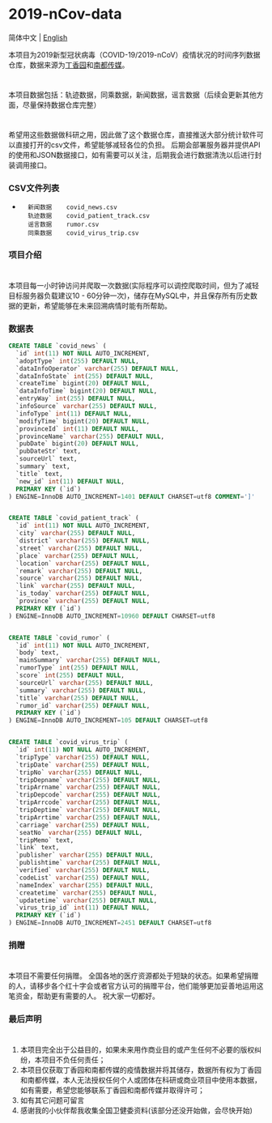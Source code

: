 # 2019-nCov-data

简体中文 | [English](README.en.md)

本项目为2019新型冠状病毒（COVID-19/2019-nCoV）疫情状况的时间序列数据仓库，数据来源为[丁香园](https://ncov.dxy.cn/ncovh5/view/pneumonia)和[南都传媒](https://m.mp.oeeee.com/h5/pages/v20/nCovcase/guangdong.html)。
#
本项目数据包括：轨迹数据，同乘数据，新闻数据，谣言数据（后续会更新其他方面，尽量保持数据仓库完整）
#
希望用这些数据做科研之用，因此做了这个数据仓库，直接推送大部分统计软件可以直接打开的csv文件，希望能够减轻各位的负担。 
后期会部署服务器并提供API的使用和JSON数据接口，如有需要可以关注，后期我会进行数据清洗以后进行封装调用接口。

###   CSV文件列表     
*       新闻数据    covid_news.csv 
        轨迹数据    covid_patient_track.csv
        谣言数据    rumor.csv
        同乘数据    covid_virus_trip.csv

###   项目介绍
#
本项目每一小时钟访问并爬取一次数据(实际程序可以调控爬取时间，但为了减轻目标服务器负载建议10 - 60分钟一次)，储存在MySQL中，并且保存所有历史数据的更新，希望能够在未来回溯病情时能有所帮助。

### 数据表
```sql
CREATE TABLE `covid_news` (
  `id` int(11) NOT NULL AUTO_INCREMENT,
  `adoptType` int(255) DEFAULT NULL,
  `dataInfoOperator` varchar(255) DEFAULT NULL,
  `dataInfoState` int(255) DEFAULT NULL,
  `createTime` bigint(20) DEFAULT NULL,
  `dataInfoTime` bigint(20) DEFAULT NULL,
  `entryWay` int(255) DEFAULT NULL,
  `infoSource` varchar(255) DEFAULT NULL,
  `infoType` int(11) DEFAULT NULL,
  `modifyTime` bigint(20) DEFAULT NULL,
  `provinceId` int(11) DEFAULT NULL,
  `provinceName` varchar(255) DEFAULT NULL,
  `pubDate` bigint(20) DEFAULT NULL,
  `pubDateStr` text,
  `sourceUrl` text,
  `summary` text,
  `title` text,
  `new_id` int(11) DEFAULT NULL,
  PRIMARY KEY (`id`)
) ENGINE=InnoDB AUTO_INCREMENT=1401 DEFAULT CHARSET=utf8 COMMENT=']'


CREATE TABLE `covid_patient_track` (
  `id` int(11) NOT NULL AUTO_INCREMENT,
  `city` varchar(255) DEFAULT NULL,
  `district` varchar(255) DEFAULT NULL,
  `street` varchar(255) DEFAULT NULL,
  `place` varchar(255) DEFAULT NULL,
  `location` varchar(255) DEFAULT NULL,
  `remark` varchar(255) DEFAULT NULL,
  `source` varchar(255) DEFAULT NULL,
  `link` varchar(255) DEFAULT NULL,
  `is_today` varchar(255) DEFAULT NULL,
  `province` varchar(255) DEFAULT NULL,
  PRIMARY KEY (`id`)
) ENGINE=InnoDB AUTO_INCREMENT=10960 DEFAULT CHARSET=utf8


CREATE TABLE `covid_rumor` (
  `id` int(11) NOT NULL AUTO_INCREMENT,
  `body` text,
  `mainSummary` varchar(255) DEFAULT NULL,
  `rumorType` int(255) DEFAULT NULL,
  `score` int(255) DEFAULT NULL,
  `sourceUrl` varchar(255) DEFAULT NULL,
  `summary` varchar(255) DEFAULT NULL,
  `title` varchar(255) DEFAULT NULL,
  `rumor_id` varchar(255) DEFAULT NULL,
  PRIMARY KEY (`id`)
) ENGINE=InnoDB AUTO_INCREMENT=105 DEFAULT CHARSET=utf8


CREATE TABLE `covid_virus_trip` (
  `id` int(11) NOT NULL AUTO_INCREMENT,
  `tripType` varchar(255) DEFAULT NULL,
  `tripDate` varchar(255) DEFAULT NULL,
  `tripNo` varchar(255) DEFAULT NULL,
  `tripDepname` varchar(255) DEFAULT NULL,
  `tripArrname` varchar(255) DEFAULT NULL,
  `tripDepcode` varchar(255) DEFAULT NULL,
  `tripArrcode` varchar(255) DEFAULT NULL,
  `tripDeptime` varchar(255) DEFAULT NULL,
  `tripArrtime` varchar(255) DEFAULT NULL,
  `carriage` varchar(255) DEFAULT NULL,
  `seatNo` varchar(255) DEFAULT NULL,
  `tripMemo` text,
  `link` text,
  `publisher` varchar(255) DEFAULT NULL,
  `publishtime` varchar(255) DEFAULT NULL,
  `verified` varchar(255) DEFAULT NULL,
  `codeList` varchar(255) DEFAULT NULL,
  `nameIndex` varchar(255) DEFAULT NULL,
  `createtime` varchar(255) DEFAULT NULL,
  `updatetime` varchar(255) DEFAULT NULL,
  `virus_trip_id` int(11) DEFAULT NULL,
  PRIMARY KEY (`id`)
) ENGINE=InnoDB AUTO_INCREMENT=2451 DEFAULT CHARSET=utf8


```
### 捐赠
#
本项目不需要任何捐赠。
全国各地的医疗资源都处于短缺的状态。如果希望捐赠的人，请移步各个红十字会或者官方认可的捐赠平台，他们能够更加妥善地运用这笔资金，帮助更有需要的人。
祝大家一切都好。

### 最后声明
#
1. 本项目完全出于公益目的，如果未来用作商业目的或产生任何不必要的版权纠纷，本项目不负任何责任；
2. 本项目仅获取丁香园和南都传媒的疫情数据并将其储存，数据所有权为丁香园和南都传媒，本人无法授权任何个人或团体在科研或商业项目中使用本数据，如有需要，希望您能够联系丁香园和南都传媒并取得许可；
3. 如有其它问题可留言
4. 感谢我的小伙伴帮我收集全国卫健委资料(该部分还没开始做，会尽快开始)

